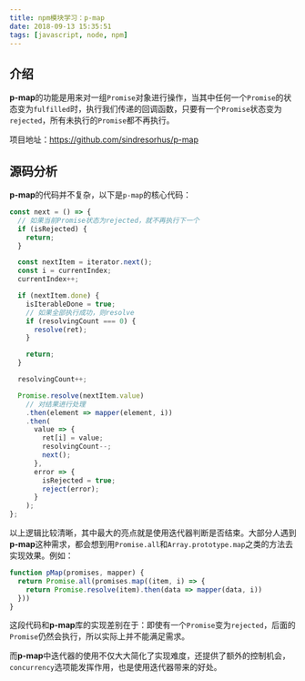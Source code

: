 ```yaml
---
title: npm模块学习：p-map
date: 2018-09-13 15:35:51
tags: [javascript, node, npm]
---
```

## 介绍
**p-map**的功能是用来对一组`Promise`对象进行操作，当其中任何一个`Promise`的状态变为`fulfilled`时，执行我们传递的回调函数，只要有一个`Promise`状态变为`rejected`，所有未执行的`Promise`都不再执行。

项目地址：https://github.com/sindresorhus/p-map

## 源码分析
**p-map**的代码并不复杂，以下是`p-map`的核心代码：
```js
const next = () => {
  // 如果当前Promise状态为rejected，就不再执行下一个
  if (isRejected) {
    return;
  }

  const nextItem = iterator.next();
  const i = currentIndex;
  currentIndex++;

  if (nextItem.done) {
    isIterableDone = true;
    // 如果全部执行成功，则resolve
    if (resolvingCount === 0) {
      resolve(ret);
    }

    return;
  }

  resolvingCount++;

  Promise.resolve(nextItem.value)
    // 对结果进行处理
    .then(element => mapper(element, i))
    .then(
      value => {
        ret[i] = value;
        resolvingCount--;
        next();
      },
      error => {
        isRejected = true;
        reject(error);
      }
    );
};
```
以上逻辑比较清晰，其中最大的亮点就是使用迭代器判断是否结束。大部分人遇到**p-map**这种需求，都会想到用`Promise.all`和`Array.prototype.map`之类的方法去实现效果。例如：
```js
function pMap(promises, mapper) {
  return Promise.all(promises.map((item, i) => {
    return Promise.resolve(item).then(data => mapper(data, i))
  }))
}
```
这段代码和**p-map**库的实现差别在于：即使有一个`Promise`变为`rejected`，后面的`Promise`仍然会执行，所以实际上并不能满足需求。

而**p-map**中迭代器的使用不仅大大简化了实现难度，还提供了额外的控制机会，`concurrency`选项能发挥作用，也是使用迭代器带来的好处。
